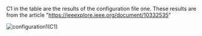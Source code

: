 C1 in the table are the results of the configuration file one. 
These results are from the article "https://ieeexplore.ieee.org/document/10332535"

![configuration1(C1)](https://github.com/user-attachments/assets/dfec1403-e750-4916-a03e-696578b99923)
